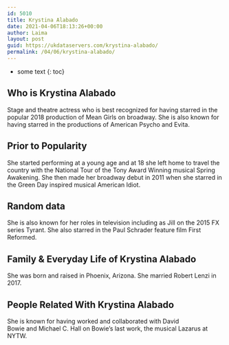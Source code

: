 ```yaml
---
id: 5010
title: Krystina Alabado
date: 2021-04-06T18:13:26+00:00
author: Laima
layout: post
guid: https://ukdataservers.com/krystina-alabado/
permalink: /04/06/krystina-alabado/
---
```


* some text
{: toc}


## Who is Krystina Alabado
                  
                  
                  
Stage and theatre actress who is best recognized for having starred in the popular 2018 production of Mean Girls on broadway. She is also known for having starred in the productions of American Psycho and Evita. 
                  
              
            
              
            
                
                
                
## Prior to Popularity
                  
                  
                  
She started performing at a young age and at 18 she left home to travel the country with the National Tour of the Tony Award Winning musical Spring Awakening. She then made her broadway debut in 2011 when she starred in the Green Day inspired musical American Idiot. 
                  
              
            
              
            
                
                
                
## Random data
                  
                  
                  
She is also known for her roles in television including as Jill on the 2015 FX series Tyrant. She also starred in the Paul Schrader feature film First Reformed. 
                  
              
            
              
            
                
                
                
## Family & Everyday Life of Krystina Alabado
                  
                  
                  
She was born and raised in Phoenix, Arizona. She married Robert Lenzi in 2017. 
                  
              
            
              
            
                
                
                
## People Related With Krystina Alabado
                  
                  
                  
She is known for having worked and collaborated with David Bowie and Michael C. Hall on Bowie&#8217;s last work, the musical Lazarus at NYTW. 
                  
              
            
              
            
                
              
            
              
              
            
            
              
            
          
          
          